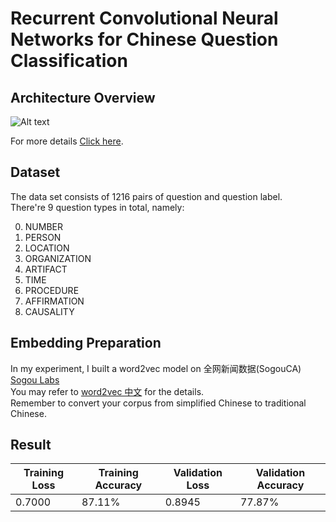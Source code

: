 # Recurrent Convolutional Neural Networks for Chinese Question Classification

## Architecture Overview
![Alt text](https://raw.githubusercontent.com/tim5go/cnn-question-classification-keras/master/img/rcnn_p1.png)
 
For more details  [Click here](http://www.aaai.org/ocs/index.php/AAAI/AAAI15/paper/view/9745).

## Dataset
The data set consists of 1216 pairs of question and question label.  <br />
There're 9 question types in total, namely:  <br />

0.  NUMBER
1.  PERSON
2.  LOCATION
3.  ORGANIZATION
4.  ARTIFACT
5.  TIME
6.  PROCEDURE
7.  AFFIRMATION
8.  CAUSALITY

## Embedding Preparation
In my experiment, I built a word2vec model on 全网新闻数据(SogouCA) [Sogou Labs](http://www.sogou.com/labs/resource/ca.php)  <br />
You may refer to [word2vec 中文](http://city.shaform.com/blog/2014/11/04/word2vec.html) for the details.  <br />
Remember to convert your corpus from simplified Chinese to traditional Chinese.  <br />

## Result

Training Loss | Training Accuracy | Validation Loss| Validation Accuracy 
--- | --- | --- | --- 
0.7000 | 87.11% | 0.8945 | 77.87%
 


